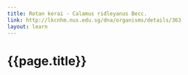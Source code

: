 ```yaml
---
title: Rotan kerai - Calamus ridleyanus Becc.
link: http://lkcnhm.nus.edu.sg/dna/organisms/details/363
layout: learn
---
```

# {{page.title}}
